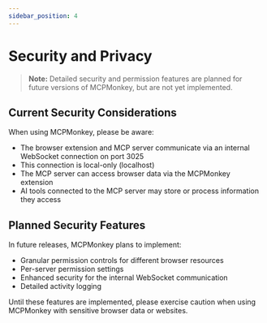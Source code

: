 ```yaml
---
sidebar_position: 4
---
```


# Security and Privacy

> **Note:** Detailed security and permission features are planned for future versions of MCPMonkey, but are not yet implemented.

## Current Security Considerations

When using MCPMonkey, please be aware:

- The browser extension and MCP server communicate via an internal WebSocket connection on port 3025
- This connection is local-only (localhost)
- The MCP server can access browser data via the MCPMonkey extension
- AI tools connected to the MCP server may store or process information they access

## Planned Security Features

In future releases, MCPMonkey plans to implement:

- Granular permission controls for different browser resources
- Per-server permission settings
- Enhanced security for the internal WebSocket communication
- Detailed activity logging

Until these features are implemented, please exercise caution when using MCPMonkey with sensitive browser data or websites. 